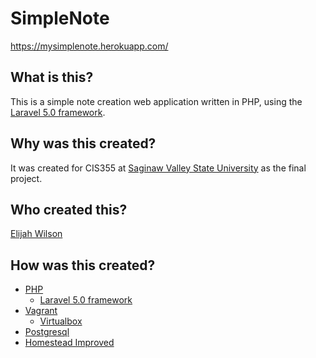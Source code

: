 # SimpleNote

https://mysimplenote.herokuapp.com/

## What is this?
This is a simple note creation web application written in PHP, using the [Laravel 5.0 framework](http://laravel.com).

## Why was this created?
It was created for CIS355 at [Saginaw Valley State University](http://svsu.edu) as the final project.

## Who created this?
[Elijah Wilson](http://elijahwilson.me)

## How was this created?
- [PHP](http://php.net)
	- [Laravel 5.0 framework](http://laravel.com)
- [Vagrant](http://vagrantup.com)
	- [Virtualbox](http://virtualbox.org)
- [Postgresql](http://www.postgresql.org)
- [Homestead Improved](https://github.com/Swader/homestead_improved)
